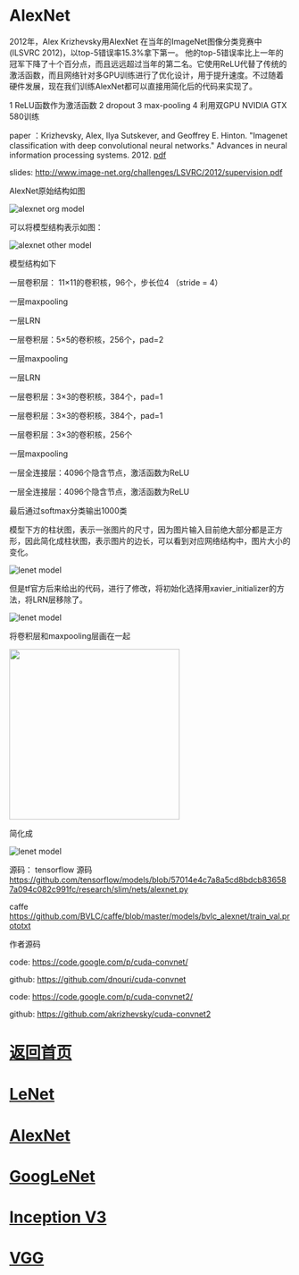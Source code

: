 # AlexNet
2012年，Alex Krizhevsky用AlexNet 在当年的ImageNet图像分类竞赛中(ILSVRC 2012)，以top-5错误率15.3%拿下第一。 他的top-5错误率比上一年的冠军下降了十个百分点，而且远远超过当年的第二名。它使用ReLU代替了传统的激活函数，而且网络针对多GPU训练进行了优化设计，用于提升速度。不过随着硬件发展，现在我们训练AlexNet都可以直接用简化后的代码来实现了。

1 ReLU函数作为激活函数
2 dropout
3 max-pooling
4 利用双GPU NVIDIA GTX 580训练

paper ：Krizhevsky, Alex, Ilya Sutskever, and Geoffrey E. Hinton. "Imagenet classification with deep convolutional neural networks." Advances in neural information processing systems. 2012. [pdf](http://papers.nips.cc/paper/4824-imagenet-classification-with-deep-convolutional-neural-networks.pdf)

slides: http://www.image-net.org/challenges/LSVRC/2012/supervision.pdf

AlexNet原始结构如图

![alexnet org model](https://github.com/weslynn/graphic-deep-neural-network/blob/master/pic/alexnet-org.jpg)

可以将模型结构表示如图：

![alexnet other model](https://github.com/weslynn/graphic-deep-neural-network/blob/master/pic/alexnet2.png)

模型结构如下

一层卷积层： 11×11的卷积核，96个，步长位4 （stride = 4）

一层maxpooling

一层LRN

一层卷积层：5×5的卷积核，256个，pad=2

一层maxpooling

一层LRN

一层卷积层：3×3的卷积核，384个，pad=1

一层卷积层：3×3的卷积核，384个，pad=1

一层卷积层：3×3的卷积核，256个

一层maxpooling

一层全连接层：4096个隐含节点，激活函数为ReLU

一层全连接层：4096个隐含节点，激活函数为ReLU

最后通过softmax分类输出1000类



模型下方的柱状图，表示一张图片的尺寸，因为图片输入目前绝大部分都是正方形，因此简化成柱状图，表示图片的边长，可以看到对应网络结构中，图片大小的变化。

![lenet model](https://github.com/weslynn/graphic-deep-neural-network/blob/master/modelpic/alexnet.png)


但是tf官方后来给出的代码，进行了修改，将初始化选择用xavier_initializer的方法，将LRN层移除了。


![lenet model](https://github.com/weslynn/graphic-deep-neural-network/blob/master/modelpic/alexnettf.png)

将卷积层和maxpooling层画在一起

  <img src="https://github.com/weslynn/graphic-deep-neural-network/blob/master/modelpic/equal.png" width="305">


简化成

![lenet model](https://github.com/weslynn/graphic-deep-neural-network/blob/master/modelpic/alexnet-short.png)

源码：
tensorflow 源码 https://github.com/tensorflow/models/blob/57014e4c7a8a5cd8bdcb836587a094c082c991fc/research/slim/nets/alexnet.py

caffe https://github.com/BVLC/caffe/blob/master/models/bvlc_alexnet/train_val.prototxt


作者源码

code: https://code.google.com/p/cuda-convnet/

github: https://github.com/dnouri/cuda-convnet

code: https://code.google.com/p/cuda-convnet2/

github: https://github.com/akrizhevsky/cuda-convnet2






# [返回首页](https://github.com/weslynn/graphic-deep-neural-network/) 
# [LeNet](https://github.com/weslynn/graphic-deep-neural-network/blob/master/object%20classification%20%E7%89%A9%E4%BD%93%E5%88%86%E7%B1%BB/LeNet.md)   
# [AlexNet](https://github.com/weslynn/graphic-deep-neural-network/blob/master/object%20classification%20%E7%89%A9%E4%BD%93%E5%88%86%E7%B1%BB/AlexNet.md)                  
# [GoogLeNet](https://github.com/weslynn/graphic-deep-neural-network/blob/master/object%20classification%20%E7%89%A9%E4%BD%93%E5%88%86%E7%B1%BB/GoogLeNet.md)
# [Inception V3](https://github.com/weslynn/graphic-deep-neural-network/blob/master/object%20classification%20%E7%89%A9%E4%BD%93%E5%88%86%E7%B1%BB/InceptionV3.md)
# [VGG](https://github.com/weslynn/graphic-deep-neural-network/blob/master/object%20classification%20%E7%89%A9%E4%BD%93%E5%88%86%E7%B1%BB/VGG.md)
